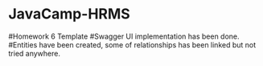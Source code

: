 # JavaCamp-HRMS
#Homework 6 Template
#Swagger UI implementation has been done.
#Entities have been created, some of relationships has been linked but not tried anywhere.
